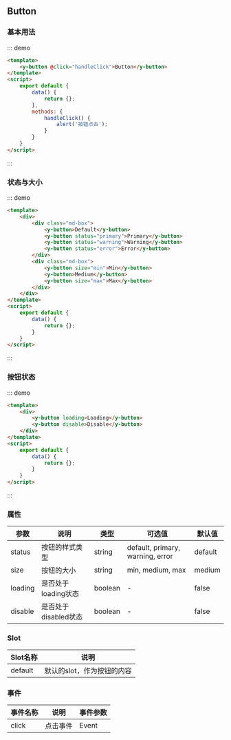 <script>
    export default {
        data() {
            return {};
        },
        methods: {
            handleClick() {
                alert('按钮点击');
            }
        }
    }
</script>
<style>
.md-box {
    margin-bottom: 20px;
}
.md-box:last-child {
    margin-bottom: 0px;
}
</style>
## Button

### 基本用法

::: demo
```html
<template>
    <y-button @click="handleClick">Button</y-button>
</template>
<script>
    export default {
        data() {
            return {};
        },
        methods: {
            handleClick() {
                alert('按钮点击');
            }
        }
    }
</script>
```
:::

### 状态与大小

::: demo
```html
<template>
    <div>
        <div class="md-box">
            <y-button>Default</y-button>
            <y-button status="primary">Primary</y-button>
            <y-button status="warning">Warning</y-button>
            <y-button status="error">Error</y-button>
        </div>
        <div class="md-box">
            <y-button size="min">Min</y-button>
            <y-button>Medium</y-button>
            <y-button size="max">Max</y-button>
        </div>
    </div>
</template>
<script>
    export default {
        data() {
            return {};
        }
    }
</script>
```
:::

### 按钮状态

::: demo
```html
<template>
    <div>
        <y-button loading>Loading</y-button>
        <y-button disable>Disable</y-button>
    </div>
</template>
<script>
    export default {
        data() {
            return {};
        }
    }
</script>
```
:::

### 属性

| 参数      | 说明                             | 类型      | 可选值       | 默认值 |
| -------- | -------------------------------- | -------- | ----------- | ----- |
| status   | 按钮的样式类型 | string    | default, primary, warning, error | default |
| size     | 按钮的大小                        | string   | min, medium, max | medium |
| loading  | 是否处于loading状态    | boolean   | -           | false |
| disable | 是否处于disabled状态   | boolean   | -           | false |

### Slot

| Slot名称  | 说明                             |
| -------- | -------------------------------- |
| default  | 默认的slot，作为按钮的内容 |

### 事件

| 事件名称  | 说明                              | 事件参数  |
| -------- | -------------------------------- | -------- |
| click    | 点击事件 | Event |
